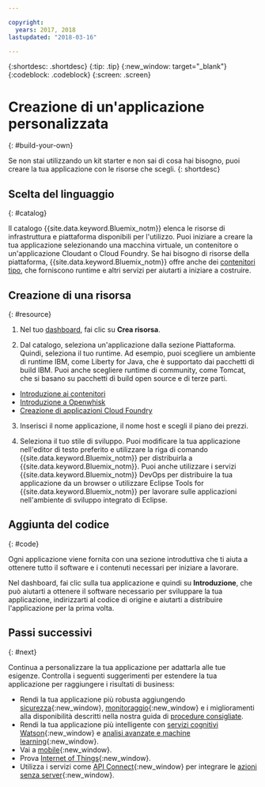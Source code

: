```yaml
---

copyright:
  years: 2017, 2018
lastupdated: "2018-03-16"

---
```


{:shortdesc: .shortdesc}
{:tip: .tip}
{:new_window: target="_blank"}
{:codeblock: .codeblock}
{:screen: .screen}

# Creazione di un'applicazione personalizzata 
{: #build-your-own}

Se non stai utilizzando un kit starter e non sai di cosa hai bisogno, puoi creare la tua applicazione con le risorse che scegli.
{: shortdesc}

## Scelta del linguaggio 
{: #catalog}

Il catalogo {{site.data.keyword.Bluemix_notm}} elenca le risorse di infrastruttura e piattaforma disponibili per l'utilizzo. Puoi iniziare a creare la tua applicazione selezionando una macchina virtuale, un contenitore o un'applicazione Cloudant o Cloud Foundry. Se hai bisogno di risorse della piattaforma, {{site.data.keyword.Bluemix_notm}} offre anche dei [contenitori tipo](https://console.bluemix.net/catalog/?taxonomyNavigation=apps&category=blueprints), che forniscono runtime e altri servizi per aiutarti a iniziare a costruire.

## Creazione di una risorsa
{: #resource}

1. Nel tuo [dashboard](https://console.bluemix.net/dashboard/apps/), fai clic su **Crea risorsa**.

2. Dal catalogo, seleziona un'applicazione dalla sezione Piattaforma. Quindi, seleziona il tuo runtime. Ad esempio, puoi scegliere un ambiente di runtime IBM, come Liberty for Java, che è supportato dai pacchetti di build IBM. Puoi anche scegliere runtime di community, come Tomcat, che si basano su pacchetti di build open source e di terze parti. 

  * [Introduzione ai contenitori](../containers/container_index.html)
  * [Introduzione a Openwhisk](../openwhisk/index.html)
  * [Creazione di applicazioni Cloud Foundry](../cfapps/index.html#creating_cloud_foundry_apps)

3. Inserisci il nome applicazione, il nome host e scegli il piano dei prezzi. 

4. Seleziona il tuo stile di sviluppo. Puoi modificare la tua applicazione nell'editor di testo preferito e utilizzare la riga di comando {{site.data.keyword.Bluemix_notm}} per distribuirla a {{site.data.keyword.Bluemix_notm}}. Puoi anche utilizzare i servizi {{site.data.keyword.Bluemix_notm}} DevOps per distribuire la tua applicazione da un browser o utilizzare Eclipse Tools for {{site.data.keyword.Bluemix_notm}} per lavorare sulle applicazioni nell'ambiente di sviluppo integrato di Eclipse.

## Aggiunta del codice 
{: #code}

Ogni applicazione viene fornita con una sezione introduttiva che ti aiuta a ottenere tutto il software e i contenuti necessari per iniziare a lavorare.

Nel dashboard, fai clic sulla tua applicazione e quindi su **Introduzione**, che può aiutarti a ottenere il software necessario per sviluppare la tua applicazione, indirizzarti al codice di origine e aiutarti a distribuire l'applicazione per la prima volta.

## Passi successivi
{: #next}

Continua a personalizzare la tua applicazione per adattarla alle tue esigenze. Controlla i seguenti suggerimenti per estendere la tua applicazione per raggiungere i risultati di business: 

* Rendi la tua applicazione più robusta aggiungendo [sicurezza](https://console.bluemix.net/catalog/?taxonomyNavigation=data&category=security){:new_window}, [monitoraggio](https://console.bluemix.net/catalog/?category=devops){:new_window} e i miglioramenti alla disponibilità descritti nella nostra guida di [procedure consigliate](best-practice.html).
* Rendi la tua applicazione più intelligente con [servizi cognitivi Watson](https://console.bluemix.net/catalog/?taxonomyNavigation=data&category=watson){:new_window} e [analisi avanzate e machine learning](https://console.bluemix.net/catalog/?taxonomyNavigation=data&category=data){:new_window}.
* Vai a [mobile](https://console.bluemix.net/catalog/?category=mobile){:new_window}.
* Prova [Internet of Things](https://console.bluemix.net/catalog/?category=iot){:new_window}.
* Utilizza i servizi come [API Connect](https://console.bluemix.net/catalog/?category=integration){:new_window} per integrare le [azioni senza server](https://console.bluemix.net/catalog/?category=whisk){:new_window}.

